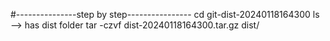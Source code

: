 #---------------step by step----------------
cd git-dist-20240118164300
ls --> has dist folder
tar -czvf dist-20240118164300.tar.gz dist/